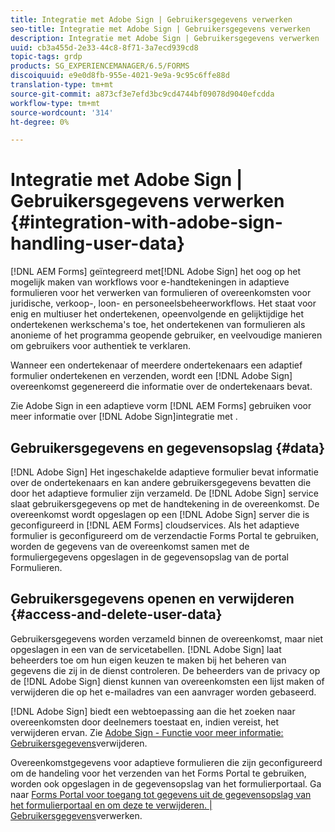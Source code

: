 ```yaml
---
title: Integratie met Adobe Sign | Gebruikersgegevens verwerken
seo-title: Integratie met Adobe Sign | Gebruikersgegevens verwerken
description: Integratie met Adobe Sign | Gebruikersgegevens verwerken
uuid: cb3a455d-2e33-44c8-8f71-3a7ecd939cd8
topic-tags: grdp
products: SG_EXPERIENCEMANAGER/6.5/FORMS
discoiquuid: e9e0d8fb-955e-4021-9e9a-9c95c6ffe88d
translation-type: tm+mt
source-git-commit: a873cf3e7efd3bc9cd4744bf09078d9040efcdda
workflow-type: tm+mt
source-wordcount: '314'
ht-degree: 0%

---
```



# Integratie met Adobe Sign | Gebruikersgegevens verwerken {#integration-with-adobe-sign-handling-user-data}

[!DNL AEM Forms] geïntegreerd met[!DNL  Adobe Sign] het oog op het mogelijk maken van workflows voor e-handtekeningen in adaptieve formulieren voor het verwerken van formulieren of overeenkomsten voor juridische, verkoop-, loon- en personeelsbeheerworkflows. Het staat voor enig en multiuser het ondertekenen, opeenvolgende en gelijktijdige het ondertekenen werkschema&#39;s toe, het ondertekenen van formulieren als anonieme of het programma geopende gebruiker, en veelvoudige manieren om gebruikers voor authentiek te verklaren.

Wanneer een ondertekenaar of meerdere ondertekenaars een adaptief formulier ondertekenen en verzenden, wordt een [!DNL Adobe Sign] overeenkomst gegenereerd die informatie over de ondertekenaars bevat.

Zie Adobe Sign in een adaptieve vorm [!DNL AEM Forms] gebruiken voor meer informatie over [!DNL Adobe Sign]integratie met [](/help/forms/using/working-with-adobe-sign.md).

## Gebruikersgegevens en gegevensopslag {#data}

[!DNL Adobe Sign] Het ingeschakelde adaptieve formulier bevat informatie over de ondertekenaars en kan andere gebruikersgegevens bevatten die door het adaptieve formulier zijn verzameld. De [!DNL Adobe Sign] service slaat gebruikersgegevens op met de handtekening in de overeenkomst. De overeenkomst wordt opgeslagen op een [!DNL Adobe Sign] server die is geconfigureerd in [!DNL AEM Forms] cloudservices. Als het adaptieve formulier is geconfigureerd om de verzendactie Forms Portal te gebruiken, worden de gegevens van de overeenkomst samen met de formuliergegevens opgeslagen in de gegevensopslag van de portal Formulieren.

## Gebruikersgegevens openen en verwijderen {#access-and-delete-user-data}

Gebruikersgegevens worden verzameld binnen de overeenkomst, maar niet opgeslagen in een van de servicetabellen. [!DNL Adobe Sign] laat beheerders toe om hun eigen keuzen te maken bij het beheren van gegevens die zij in de dienst controleren. De beheerders van de privacy op de [!DNL Adobe Sign] dienst kunnen van overeenkomsten een lijst maken of verwijderen die op het e-mailadres van een aanvrager worden gebaseerd.

[!DNL Adobe Sign] biedt een webtoepassing aan die het zoeken naar overeenkomsten door deelnemers toestaat en, indien vereist, het verwijderen ervan. Zie [Adobe Sign - Functie voor meer informatie: Gebruikersgegevens](https://helpx.adobe.com/sign/help/adobesign_gdpr_user_deletion.html)verwijderen.

Overeenkomstgegevens voor adaptieve formulieren die zijn geconfigureerd om de handeling voor het verzenden van het Forms Portal te gebruiken, worden ook opgeslagen in de gegevensopslag van het formulierportaal. Ga naar [Forms Portal voor toegang tot gegevens uit de gegevensopslag van het formulierportaal en om deze te verwijderen. | Gebruikersgegevens](/help/forms/using/forms-portal-handling-user-data.md)verwerken.
